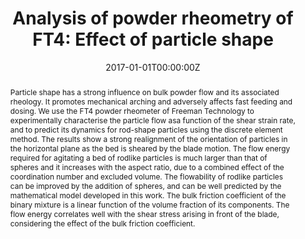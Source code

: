 ---
title: 'Analysis of powder rheometry of FT4: Effect of particle shape'

# Authors
# If you created a profile for a user (e.g. the default `admin` user), write the username (folder name) here
# and it will be replaced with their full name and linked to their profile.
authors:
  - admin
  - Mojtaba Ghadiri
  - Yueshe Wang

# Author notes (optional)
#author_notes:
#  - 'Equal contribution'
#  - 'Equal contribution'

date: '2017-01-01T00:00:00Z'
doi: 'https://doi.org/10.1016/j.ces.2017.08.004'

# Schedule page publish date (NOT publication's date).
#publishDate: '2017-01-01T00:00:00Z'

# Publication type.
# Legend: 0 = Uncategorized; 1 = Conference paper; 2 = Journal article;
# 3 = Preprint / Working Paper; 4 = Report; 5 = Book; 6 = Book section;
# 7 = Thesis; 8 = Patent
publication_types: ['2']

# Publication name and optional abbreviated publication name.
publication: In *Chemical Engineering Science*
publication_short: In *CES*

abstract: Particle shape has a strong influence on bulk powder flow and its associated rheology. It promotes mechanical arching and adversely affects fast feeding and dosing. We use the FT4 powder rheometer of Freeman Technology to experimentally characterise the particle flow asa function of the shear strain rate, and to predict its dynamics for rod-shape particles using the discrete element method. The results show a strong realignment of the orientation of particles in the horizontal plane as the bed is sheared by the blade motion. The flow energy required for agitating a bed of rodlike particles is much larger than that of spheres and it increases with the aspect ratio, due to a combined effect of the coordination number and excluded volume. The flowability of rodlike particles can be improved by the addition of spheres, and can be well predicted by the mathematical model developed in this work. The bulk friction coefficient of the binary mixture is a linear function of the volume fraction of its components. The flow energy correlates well with the shear stress arising in front of the blade, considering the effect of the bulk friction coefficient.

# Summary. An optional shortened abstract.
#summary: 

tags: [DEM, Rheology, Non-spherical particle, Rodlike particle, Flow energy]

# Display this page in the Featured widget?
featured: true

# Custom links (uncomment lines below)
# links:
# - name: Custom Link
#   url: http://example.org

url_pdf: ''
url_code: ''
url_dataset: ''
url_poster: ''
url_project: ''
url_slides: ''
url_source: ''
url_video: ''

# Featured image
# To use, add an image named `featured.jpg/png` to your page's folder.
image:
  caption: 'graphical abstract'
  focal_point: ''
  preview_only: false

# Associated Projects (optional).
#   Associate this publication with one or more of your projects.
#   Simply enter your project's folder or file name without extension.
#   E.g. `internal-project` references `content/project/internal-project/index.md`.
#   Otherwise, set `projects: []`.
projects:
  - []

# Slides (optional).
#   Associate this publication with Markdown slides.
#   Simply enter your slide deck's filename without extension.
#   E.g. `slides: "example"` references `content/slides/example/index.md`.
#   Otherwise, set `slides: ""`.
slides: ""
---